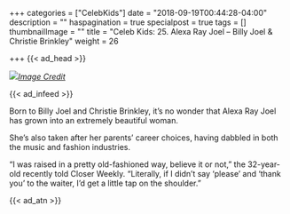 +++
categories = ["CelebKids"]
date = "2018-09-19T00:44:28-04:00"
description = ""
haspagination = true
specialpost = true
tags = []
thumbnailImage = ""
title = "Celeb Kids: 25. Alexa Ray Joel – Billy Joel & Christie Brinkley"
weight = 26

+++
{{< ad_head >}}

![](/uploads/4-1.jpg)[_Image Credit_](http://americanupbeat.com/kids-of-famous-parents-where-are-they-now/4/)

{{< ad_infeed >}}

Born to Billy Joel and Christie Brinkley, it’s no wonder that Alexa Ray Joel has grown into an extremely beautiful woman.

She’s also taken after her parents’ career choices, having dabbled in both the music and fashion industries.

“I was raised in a pretty old-fashioned way, believe it or not,” the 32-year-old recently told Closer Weekly. “Literally, if I didn’t say ‘please’ and ‘thank you’ to the waiter, I’d get a little tap on the shoulder.”

{{< ad_atn >}}
